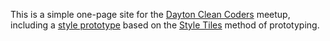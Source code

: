 This is a simple one-page site for the [Dayton Clean Coders](http://daytoncleancoders.com/) meetup, including a [style prototype](https://github.com/neilrenicker/dayton-clean-coders/blob/master/style-prototype/index.html) based on the [Style Tiles](http://styletil.es/) method of prototyping.